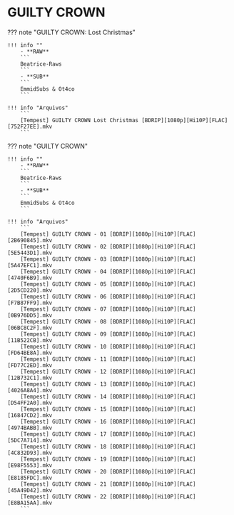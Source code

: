 # GUILTY CROWN

??? note "GUILTY CROWN: Lost Christmas"

    !!! info ""
        - **RAW**
        ```
        Beatrice-Raws
        ```
        - **SUB**
        ```
        EmmidSubs & Ot4co
        ```

    !!! info "Arquivos"
        ```
        [Tempest] GUILTY CROWN Lost Christmas [BDRIP][1080p][Hi10P][FLAC] [752F27EE].mkv
        ```

??? note "GUILTY CROWN"

    !!! info ""
        - **RAW**
        ```
        Beatrice-Raws
        ```
        - **SUB**
        ```
        EmmidSubs & Ot4co
        ```

    !!! info "Arquivos"
        ```
        [Tempest] GUILTY CROWN - 01 [BDRIP][1080p][Hi10P][FLAC] [2B690845].mkv
        [Tempest] GUILTY CROWN - 02 [BDRIP][1080p][Hi10P][FLAC] [5E5443D1].mkv
        [Tempest] GUILTY CROWN - 03 [BDRIP][1080p][Hi10P][FLAC] [5A47EFC1].mkv
        [Tempest] GUILTY CROWN - 04 [BDRIP][1080p][Hi10P][FLAC] [4740F6B9].mkv
        [Tempest] GUILTY CROWN - 05 [BDRIP][1080p][Hi10P][FLAC] [2D5CD220].mkv
        [Tempest] GUILTY CROWN - 06 [BDRIP][1080p][Hi10P][FLAC] [F7B87FF9].mkv
        [Tempest] GUILTY CROWN - 07 [BDRIP][1080p][Hi10P][FLAC] [0B976DD5].mkv
        [Tempest] GUILTY CROWN - 08 [BDRIP][1080p][Hi10P][FLAC] [06BC8C2F].mkv
        [Tempest] GUILTY CROWN - 09 [BDRIP][1080p][Hi10P][FLAC] [11B522CB].mkv
        [Tempest] GUILTY CROWN - 10 [BDRIP][1080p][Hi10P][FLAC] [FD64BE8A].mkv
        [Tempest] GUILTY CROWN - 11 [BDRIP][1080p][Hi10P][FLAC] [FD77C2ED].mkv
        [Tempest] GUILTY CROWN - 12 [BDRIP][1080p][Hi10P][FLAC] [12B732C1].mkv
        [Tempest] GUILTY CROWN - 13 [BDRIP][1080p][Hi10P][FLAC] [4026A8A4].mkv
        [Tempest] GUILTY CROWN - 14 [BDRIP][1080p][Hi10P][FLAC] [D54FF2A0].mkv
        [Tempest] GUILTY CROWN - 15 [BDRIP][1080p][Hi10P][FLAC] [16847CD2].mkv
        [Tempest] GUILTY CROWN - 16 [BDRIP][1080p][Hi10P][FLAC] [4974BABB].mkv
        [Tempest] GUILTY CROWN - 17 [BDRIP][1080p][Hi10P][FLAC] [5DC7A714].mkv
        [Tempest] GUILTY CROWN - 18 [BDRIP][1080p][Hi10P][FLAC] [4C832D93].mkv
        [Tempest] GUILTY CROWN - 19 [BDRIP][1080p][Hi10P][FLAC] [E98F5553].mkv
        [Tempest] GUILTY CROWN - 20 [BDRIP][1080p][Hi10P][FLAC] [E8185FDC].mkv
        [Tempest] GUILTY CROWN - 21 [BDRIP][1080p][Hi10P][FLAC] [45A49D42].mkv
        [Tempest] GUILTY CROWN - 22 [BDRIP][1080p][Hi10P][FLAC] [E8BA15AA].mkv
        ```
